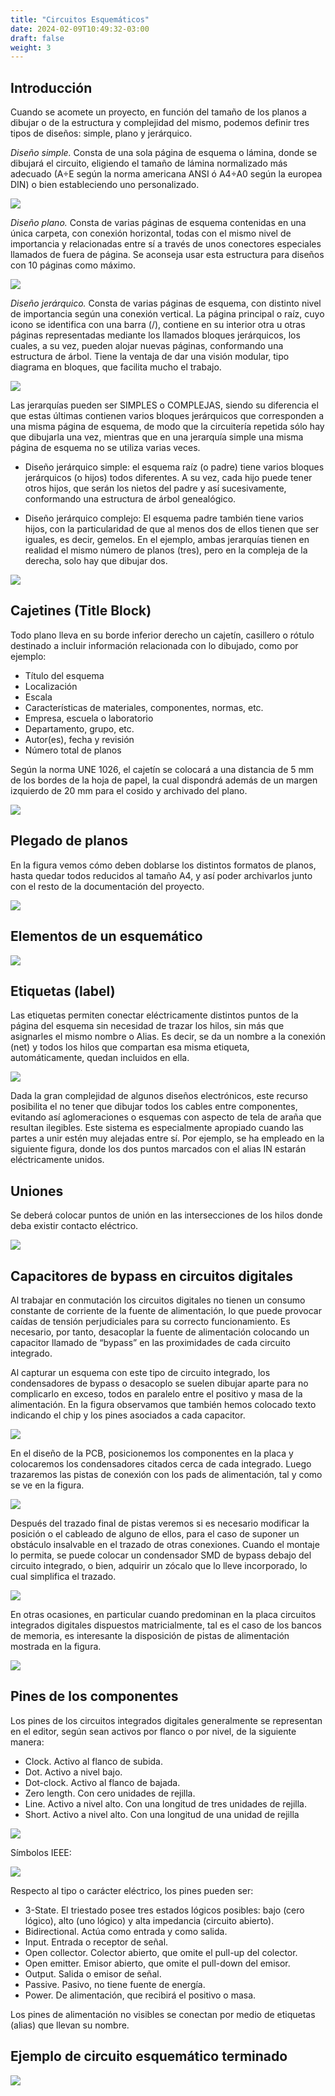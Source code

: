 ```yaml
---
title: "Circuitos Esquemáticos"
date: 2024-02-09T10:49:32-03:00
draft: false
weight: 3
---
```


## Introducción
Cuando se acomete un proyecto, en función del tamaño de los planos a dibujar o de la estructura y complejidad del mismo, podemos definir tres tipos de diseños: simple, plano y jerárquico.

*Diseño simple.* Consta de una sola página de esquema o lámina, donde se dibujará el circuito, eligiendo el tamaño de lámina normalizado más adecuado (A÷E según la norma americana ANSI ó A4÷A0 según la europea DIN) o bien estableciendo uno personalizado.

![](../img/15af23ba.png#center)

*Diseño plano.* Consta de varias páginas de esquema contenidas en una única carpeta, con conexión horizontal, todas con el mismo nivel de importancia y relacionadas entre sí a través de unos conectores especiales llamados de fuera de página. Se aconseja usar esta estructura para diseños con 10 páginas como máximo.

![](../img/b5531402.png#center)

*Diseño jerárquico.* Consta de varias páginas de esquema, con distinto nivel de importancia según una conexión vertical. La página principal o raíz, cuyo icono se identifica con una barra (/), contiene en su interior otra u otras páginas representadas mediante los llamados bloques jerárquicos, los cuales, a su vez, pueden alojar nuevas páginas, conformando una estructura de árbol. Tiene la ventaja de dar una visión modular, tipo diagrama en bloques, que facilita mucho el trabajo.

![](../img/9cb8aa65.png#center)

Las jerarquías pueden ser SIMPLES o COMPLEJAS, siendo su diferencia el que estas últimas contienen varios bloques jerárquicos que corresponden a una misma página de esquema, de modo que la circuitería repetida sólo hay que dibujarla una vez, mientras que en una jerarquía simple una misma página de esquema no se utiliza varias veces.

- Diseño jerárquico simple: el esquema raíz (o padre) tiene varios bloques jerárquicos (o hijos) todos diferentes. A su vez, cada hijo puede tener otros hijos, que serán los nietos del padre y así sucesivamente, conformando una estructura de árbol genealógico.

- Diseño jerárquico complejo: El esquema padre también tiene varios hijos, con la particularidad de que al menos dos de ellos tienen que ser iguales, es decir, gemelos. En el ejemplo, ambas jerarquías tienen en realidad el mismo número de planos (tres), pero en la compleja de la derecha, solo hay que dibujar dos.

![](../img/613d9dd6.png#center)

## Cajetines (Title Block)

Todo plano lleva en su borde inferior derecho un cajetín, casillero o rótulo destinado a incluir información relacionada con lo dibujado, como por ejemplo:

- Título del esquema
- Localización
- Escala
- Características de materiales, componentes, normas, etc.
- Empresa, escuela o laboratorio
- Departamento, grupo, etc.
- Autor(es), fecha y revisión
- Número total de planos

Según la norma UNE 1026, el cajetín se colocará a una distancia de 5 mm de los bordes de la hoja de papel, la cual dispondrá además de un margen izquierdo de 20 mm para el cosido y archivado del plano.

![](../img/2ac71127.png#center)

## Plegado de planos

En la figura vemos cómo deben doblarse los distintos formatos de planos, hasta quedar todos reducidos al tamaño A4, y así poder archivarlos junto con el resto de la documentación del proyecto.

![](../img/929a43ab.png#center)

## Elementos de un esquemático

![](../img/a861c43.png#center)

## Etiquetas (label)

Las etiquetas permiten conectar eléctricamente distintos puntos de la página del esquema sin necesidad de trazar los hilos, sin más que asignarles el mismo nombre o Alias. Es decir, se da un nombre a la conexión (net) y todos los hilos que compartan esa misma etiqueta, automáticamente, quedan incluidos en ella.

![](../img/148f7cad.png#center)

Dada la gran complejidad de algunos diseños electrónicos, este recurso posibilita el no tener que dibujar todos los cables entre componentes, evitando así aglomeraciones o esquemas con aspecto de tela de araña que resultan ilegibles. Este sistema es especialmente apropiado cuando las partes a unir estén muy alejadas entre sí. Por ejemplo, se ha empleado en la siguiente figura, donde los dos puntos marcados con el alias IN estarán eléctricamente unidos.

## Uniones

Se deberá colocar puntos de unión en las intersecciones de los hilos donde deba existir contacto eléctrico.

![](../img/fdfff71f.png#center)

## Capacitores de bypass en circuitos digitales

Al trabajar en conmutación los circuitos digitales no tienen un consumo constante de corriente de la fuente de alimentación, lo que puede provocar caídas de tensión perjudiciales para su correcto funcionamiento. Es necesario, por tanto, desacoplar la fuente de alimentación colocando un capacitor llamado de “bypass” en las proximidades de cada circuito integrado.

Al capturar un esquema con este tipo de circuito integrado, los condensadores de bypass o desacoplo se suelen dibujar aparte para no complicarlo en exceso, todos en paralelo entre el positivo y masa de la alimentación. En la figura observamos que también hemos colocado texto indicando el chip y los pines asociados a cada capacitor.

![](../img/623b075e.png#center)

En el diseño de la PCB, posicionemos los componentes en la placa y colocaremos los condensadores citados cerca de cada integrado. Luego trazaremos las pistas de conexión con los pads de alimentación, tal y como se ve en la figura.

![](../img/22a06d1c.png#center)

Después del trazado final de pistas veremos si es necesario modificar la posición o el cableado de alguno de ellos, para el caso de suponer un obstáculo insalvable en el trazado de otras conexiones. Cuando el montaje lo permita, se puede colocar un condensador SMD de bypass debajo del circuito integrado, o bien, adquirir un zócalo que lo lleve incorporado, lo cual simplifica el trazado.

![](../img/b230ec6c.png#center)

En otras ocasiones, en particular cuando predominan en la placa circuitos integrados digitales dispuestos matricialmente, tal es el caso de los bancos de memoria, es interesante la disposición de pistas de alimentación mostrada en la figura.

![](../img/82b9db0e.png#center)

## Pines de los componentes

Los pines de los circuitos integrados digitales generalmente se representan en el editor, según sean activos por flanco o por nivel, de la siguiente manera:

- Clock. Activo al flanco de subida.
- Dot. Activo a nivel bajo.
- Dot-clock. Activo al flanco de bajada.
- Zero length. Con cero unidades de rejilla.
- Line. Activo a nivel alto. Con una longitud de tres unidades de rejilla.
- Short. Activo a nivel alto. Con una longitud de una unidad de rejilla

![](../img/3d45e8d5.png#center)

Símbolos IEEE:

![](../img/e14659e3.png#center)

Respecto al tipo o carácter eléctrico, los pines pueden ser:

- 3-State. El triestado posee tres estados lógicos posibles: bajo (cero lógico), alto (uno lógico) y alta impedancia (circuito abierto).
- Bidirectional. Actúa como entrada y como salida.
- Input. Entrada o receptor de señal.
- Open collector. Colector abierto, que omite el pull-up del colector.
- Open emitter. Emisor abierto, que omite el pull-down del emisor.
- Output. Salida o emisor de señal.
- Passive. Pasivo, no tiene fuente de energía.
- Power. De alimentación, que recibirá el positivo o masa.

Los pines de alimentación no visibles se conectan por medio de etiquetas (alias) que llevan su nombre.

## Ejemplo de circuito esquemático terminado

![](../img/ba59638b.png#center)